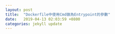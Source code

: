 ```yaml
---
layout: post
title:  "Dockerfile中使用Cmd做為Entrypoint的參數"
date:   2019-04-13 02:03:59 +0800
categories: jekyll update
---
```


